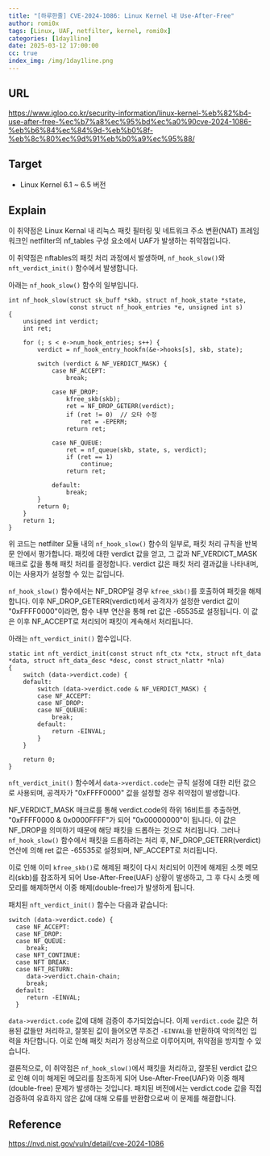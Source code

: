```yaml
---
title: "[하루한줄] CVE-2024-1086: Linux Kernel 내 Use-After-Free"
author: romi0x
tags: [Linux, UAF, netfilter, kernel, romi0x]
categories: [1day1line]
date: 2025-03-12 17:00:00
cc: true
index_img: /img/1day1line.png
---
```


## URL

https://www.igloo.co.kr/security-information/linux-kernel-%eb%82%b4-use-after-free-%ec%b7%a8%ec%95%bd%ec%a0%90cve-2024-1086-%eb%b6%84%ec%84%9d-%eb%b0%8f-%eb%8c%80%ec%9d%91%eb%b0%a9%ec%95%88/

## Target

- Linux Kernel 6.1 ~ 6.5 버전

## Explain

이 취약점은 Linux Kernal 내 리눅스 패킷 필터링 및 네트워크 주소 변환(NAT) 프레임워크인 netfilter의 nf_tables 구성 요소에서 UAF가 발생하는 취약점입니다.

이 취약점은 nftables의 패킷 처리 과정에서 발생하며,  `nf_hook_slow()`와 `nft_verdict_init()` 함수에서 발생합니다.

아래는 `nf_hook_slow()` 함수의 일부입니다.

```
int nf_hook_slow(struct sk_buff *skb, struct nf_hook_state *state, 
                 const struct nf_hook_entries *e, unsigned int s)
{
    unsigned int verdict;
    int ret;

    for (; s < e->num_hook_entries; s++) {
        verdict = nf_hook_entry_hookfn(&e->hooks[s], skb, state);
        
        switch (verdict & NF_VERDICT_MASK) {
            case NF_ACCEPT:
                break;

            case NF_DROP:
                kfree_skb(skb);
                ret = NF_DROP_GETERR(verdict);
                if (ret != 0)  // 오타 수정
                    ret = -EPERM;
                return ret;

            case NF_QUEUE:
                ret = nf_queue(skb, state, s, verdict);
                if (ret == 1)
                    continue;
                return ret;

            default:
                break;
        }
        return 0;
    }
    return 1;
}
```

위 코드는 netfilter 모듈 내의 `nf_hook_slow()` 함수의 일부로, 패킷 처리 규칙을 반복문 안에서 평가합니다. 패킷에 대한 verdict 값을 얻고, 그 값과 NF_VERDICT_MASK 매크로 값을 통해 패킷 처리를 결정합니다. verdict 값은 패킷 처리 결과값을 나타내며, 이는 사용자가 설정할 수 있는 값입니다.

`nf_hook_slow()` 함수에서는 NF_DROP일 경우 `kfree_skb()`를 호출하여 패킷을 해제합니다. 이후 NF_DROP_GETERR(verdict)에서 공격자가 설정한 verdict 값이 "0xFFFF0000"이라면, 함수 내부 연산을 통해 ret 값은 -65535로 설정됩니다. 이 값은 이후 NF_ACCEPT로 처리되어 패킷이 계속해서 처리됩니다.

아래는 `nft_verdict_init()` 함수입니다.

```
static int nft_verdict_init(const struct nft_ctx *ctx, struct nft_data *data, struct nft_data_desc *desc, const struct_nlattr *nla)
{
    switch (data->verdict.code) {
    default:
        switch (data->verdict.code & NF_VERDICT_MASK) {
        case NF_ACCEPT:
        case NF_DROP:
        case NF_QUEUE:
            break;
        default:
            return -EINVAL;
        }
    }

    return 0;
}
```

`nft_verdict_init()` 함수에서 `data->verdict.code`는 규칙 설정에 대한 리턴 값으로 사용되며, 공격자가 "0xFFFF0000" 값을 설정할 경우 취약점이 발생합니다.

NF_VERDICT_MASK 매크로를 통해 verdict.code의 하위 16비트를 추출하면, "0xFFFF0000 & 0x0000FFFF"가 되어 "0x00000000"이 됩니다. 이 값은 NF_DROP을 의미하기 때문에 해당 패킷을 드롭하는 것으로 처리됩니다. 그러나 `nf_hook_slow()` 함수에서 패킷을 드롭하려는 처리 후, NF_DROP_GETERR(verdict) 연산에 의해 ret 값은 -65535로 설정되며, NF_ACCEPT로 처리됩니다.

이로 인해 이미 `kfree_skb()`로 해제된 패킷이 다시 처리되어 이전에 해제된 소켓 메모리(skb)를 참조하게 되어 Use-After-Free(UAF) 상황이 발생하고, 그 후 다시 소켓 메모리를 해제하면서 이중 해제(double-free)가 발생하게 됩니다.

패치된 `nft_verdict_init()` 함수는 다음과 같습니다:

```
switch (data->verdict.code) {
  case NF_ACCEPT:
  case NF_DROP:
  case NF_QUEUE:
     break;
  case NFT_CONTINUE: 
  case NFT BREAK:
  case NFT_RETURN:
     data->verdict.chain-chain;
     break;
  default:
     return -EINVAL;
  }
```

`data->verdict.code` 값에 대해 검증이 추가되었습니다. 이제 `verdict.code` 값은 허용된 값들만 처리하고, 잘못된 값이 들어오면 무조건 `-EINVAL`을 반환하여 악의적인 입력을 차단합니다. 이로 인해 패킷 처리가 정상적으로 이루어지며, 취약점을 방지할 수 있습니다.

결론적으로, 이 취약점은 `nf_hook_slow()`에서 패킷을 처리하고, 잘못된 verdict 값으로 인해 이미 해제된 메모리를 참조하게 되어 Use-After-Free(UAF)와 이중 해제(double-free) 문제가 발생하는 것입니다. 패치된 버전에서는 verdict.code 값을 직접 검증하여 유효하지 않은 값에 대해 오류를 반환함으로써 이 문제를 해결합니다.

## Reference

https://nvd.nist.gov/vuln/detail/cve-2024-1086